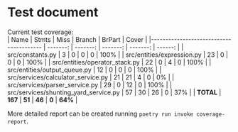 # Test document

Current test coverage:  
| Name                                    |    Stmts |     Miss |   Branch |   BrPart |   Cover |
|---------------------------------------- | -------: | -------: | -------: | -------: | ------: |
| src/constants.py                        |        3 |        0 |        0 |        0 |    100% |
| src/entities/expression.py              |       23 |        0 |        0 |        0 |    100% |
| src/entities/operator\_stack.py         |       22 |        0 |        4 |        0 |    100% |
| src/entities/output\_queue.py           |       12 |        0 |        0 |        0 |    100% |
| src/services/calculator\_service.py     |       21 |       21 |        4 |        0 |      0% |
| src/services/parser\_service.py         |       29 |        0 |       12 |        0 |    100% |
| src/services/shunting\_yard\_service.py |       57 |       30 |       26 |        0 |     37% |
|                               **TOTAL** |  **167** |   **51** |   **46** |    **0** | **64%** |
  
More detailed report can be created running `poetry run invoke coverage-report`.  